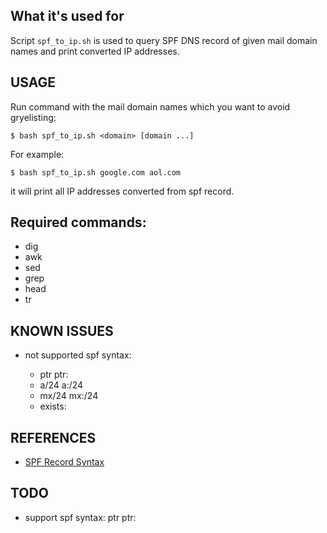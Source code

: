 ## What it's used for

Script `spf_to_ip.sh` is used to query SPF DNS record of given mail domain
names and print converted IP addresses.

## USAGE

Run command with the mail domain names which you want to avoid gryelisting:

```shell
$ bash spf_to_ip.sh <domain> [domain ...]
```

For example:

```
$ bash spf_to_ip.sh google.com aol.com
```

it will print all IP addresses converted from spf record.

## Required commands:

* dig
* awk
* sed
* grep
* head
* tr

## KNOWN ISSUES

* not supported spf syntax:

    * ptr ptr:<domain>
    * a/24 a:<domain>/24
    * mx/24 mx:<domain>/24
    * exists:<domain>

## REFERENCES

* [SPF Record Syntax](http://www.open-spf.org/SPF_Record_Syntax)

## TODO

* support spf syntax: ptr ptr:<domain>
